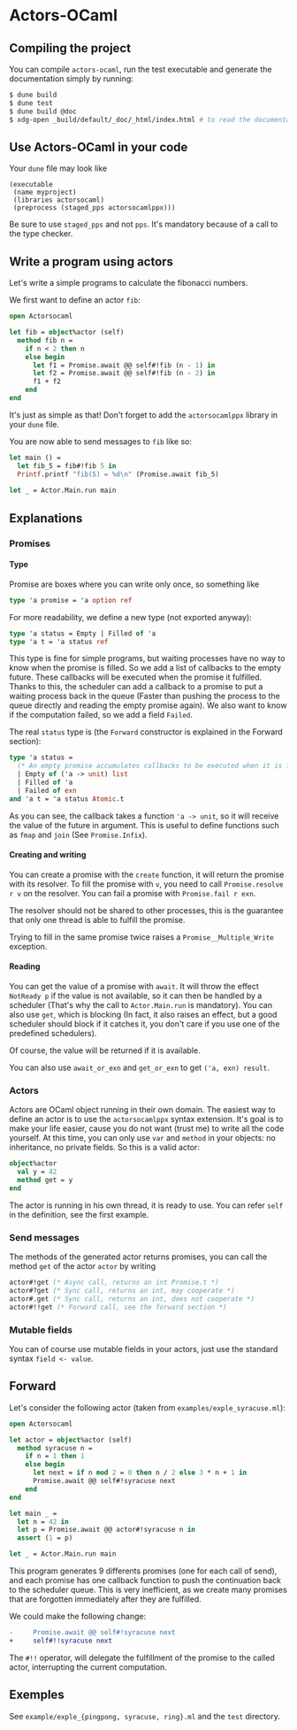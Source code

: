 # Actors-OCaml
## Compiling the project

You can compile `actors-ocaml`, run the test executable and generate the documentation simply by running:

``` sh
$ dune build
$ dune test
$ dune build @doc
$ xdg-open _build/default/_doc/_html/index.html # to read the documentation, replace xdg-open by your favorite web browser
```

## Use Actors-OCaml in your code
Your `dune` file may look like

``` dune
(executable
 (name myproject)
 (libraries actorsocaml)
 (preprocess (staged_pps actorsocamlppx)))
```

Be sure to use `staged_pps` and not `pps`. It's mandatory because of a call to the type checker.


## Write a program using actors

Let's write a simple programs to calculate the fibonacci numbers.

We first want to define an actor `fib`:

``` ocaml
open Actorsocaml

let fib = object%actor (self)
  method fib n =
    if n < 2 then n
    else begin
      let f1 = Promise.await @@ self#!fib (n - 1) in
      let f2 = Promise.await @@ self#!fib (n - 2) in
      f1 + f2
    end
end
```

It's just as simple as that!
Don't forget to add the `actorsocamlppx` library in your `dune` file.

You are now able to send messages to `fib` like so:

``` ocaml
let main () =
  let fib_5 = fib#!fib 5 in
  Printf.printf "fib(5) = %d\n" (Promise.await fib_5)
  
let _ = Actor.Main.run main
```

## Explanations
### Promises
#### Type

Promise are boxes where you can write only once, so something like

``` ocaml
type 'a promise = 'a option ref
```

For more readability, we define a new type (not exported anyway):

``` ocaml
type 'a status = Empty | Filled of 'a
type 'a t = 'a status ref
```

This type is fine for simple programs, but waiting processes have no way to know when the promise is filled.
So we add a list of callbacks to the empty future. These callbacks will be executed when the promise it fulfilled.
Thanks to this, the scheduler can add a callback to a promise to put a waiting process back in the queue (Faster than pushing the process to the queue directly and reading the empty promise again).
We also want to know if the computation failed, so we add a field `Failed`.

The real `status` type is (the `Forward` constructor is explained in the Forward section):
``` ocaml
type 'a status =
  (* An empty promise accumulates callbacks to be executed when it is filled *)
  | Empty of ('a -> unit) list
  | Filled of 'a
  | Failed of exn
and 'a t = 'a status Atomic.t
```

As you can see, the callback takes a function `'a -> unit`, so it will receive the value of the future in argument.
This is useful to define functions such as `fmap` and `join` (See `Promise.Infix`).

#### Creating and writing

You can create a promise with the `create` function, it will return the promise with its resolver.
To fill the promise with `v`, you need to call `Promise.resolve r v` on the resolver.
You can fail a promise with `Promise.fail r exn`.

The resolver should not be shared to other processes, this is the guarantee that only one thread is able to fulfill the promise.

Trying to fill in the same promise twice raises a `Promise__Multiple_Write` exception.

#### Reading

You can get the value of a promise with `await`. It will throw the effect `NotReady p` if the value is not available, so it can then be handled by a scheduler (That's why the call to `Actor.Main.run` is mandatory).
You can also use `get`, which is blocking (In fact, it also raises an effect, but a good scheduler should block if it catches it, you don't care if you use one of the predefined schedulers).

Of course, the value will be returned if it is available.

You can also use `await_or_exn` and `get_or_exn` to get `('a, exn) result`.


### Actors

Actors are OCaml object running in their own domain.
The easiest way to define an actor is to use the `actorsocamlppx` syntax extension.
It's goal is to make your life easier, cause you do not want (trust me) to write all the code yourself.
At this time, you can only use `var` and `method` in your objects: no inheritance, no private fields.
So this is a valid actor:

``` ocaml
object%actor
  val y = 42
  method get = y
end
```

The actor is running in his own thread, it is ready to use.
You can refer `self` in the definition, see the first example.

### Send messages

The methods of the generated actor returns promises, you can call the method `get` of the actor `actor` by writing 

``` ocaml
actor#!get (* Async call, returns an int Promise.t *)
actor#?get (* Sync call, returns an int, may cooperate *)
actor#.get (* Sync call, returns an int, does not cooperate *)
actor#!!get (* Forward call, see the forward section *)
```

### Mutable fields

You can of course use mutable fields in your actors, just use the standard syntax `field <- value`.

## Forward
Let's consider the following actor (taken from `examples/exple_syracuse.ml`):

``` ocaml
open Actorsocaml

let actor = object%actor (self)
  method syracuse n =
    if n = 1 then 1
    else begin
      let next = if n mod 2 = 0 then n / 2 else 3 * n + 1 in
      Promise.await @@ self#!syracuse next
    end
end

let main _ =
  let n = 42 in
  let p = Promise.await @@ actor#!syracuse n in
  assert (1 = p)

let _ = Actor.Main.run main
```

This program generates 9 differents promises (one for each call of send), and each promise has one callback function to push the continuation back to the scheduler queue.
This is very inefficient, as we create many promises that are forgotten immediately after they are fulfilled.

We could make the following change:

``` diff
-     Promise.await @@ self#!syracuse next
+     self#!!syracuse next

```

The `#!!` operator, will delegate the fulfillment of the promise to the called actor, interrupting the current computation.

## Exemples
See `example/exple_{pingpong, syracuse, ring}.ml` and the `test` directory.
